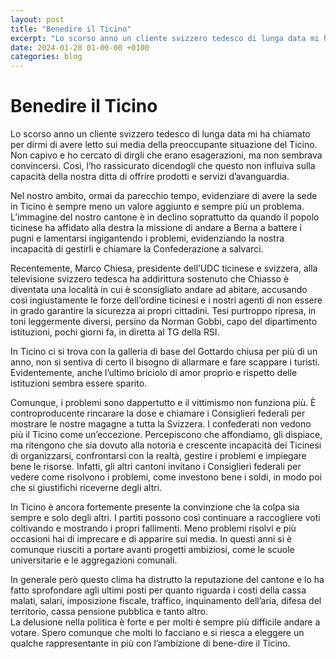 ```yaml
---
layout: post
title: "Benedire il Ticino"
excerpt: "Lo scorso anno un cliente svizzero tedesco di lunga data mi ha chiamato per dirmi di avere letto sui media della preoccupante situazione del Ticino. Non capivo e ho cercato di dirgli che erano esagerazioni, ma non sembrava convincersi. Così, l’ho rassicurato dicendogli che questo non influiva sulla capacità d..."
date: 2024-01-28 01-00-00 +0100
categories: blog
---
```


# Benedire il Ticino

Lo scorso anno un cliente svizzero tedesco di lunga data mi ha chiamato per dirmi di avere letto sui media della preoccupante situazione del Ticino. Non capivo e ho cercato di dirgli che erano esagerazioni, ma non sembrava convincersi. Così, l’ho rassicurato dicendogli che questo non influiva sulla capacità della nostra ditta di offrire prodotti e servizi d’avanguardia.

Nel nostro ambito, ormai da parecchio tempo, evidenziare di avere la sede in Ticino è sempre meno un valore aggiunto e sempre più un problema. L’immagine del nostro cantone è in declino soprattutto da quando il popolo ticinese ha affidato alla destra la missione di andare a Berna a battere i pugni e lamentarsi ingigantendo i problemi, evidenziando la nostra incapacità di gestirli e chiamare la Confederazione a salvarci. 

Recentemente, Marco Chiesa, presidente dell’UDC ticinese e svizzera, alla televisione svizzero tedesca ha addirittura sostenuto che Chiasso è diventata una località in cui è sconsigliato andare ad abitare, accusando così ingiustamente le forze dell’ordine ticinesi e i nostri agenti di non essere in grado garantire la sicurezza ai propri cittadini. Tesi purtroppo ripresa, in toni leggermente diversi, persino da Norman Gobbi, capo del dipartimento istituzioni, pochi giorni fa, in diretta al TG della RSI.

In Ticino ci si trova con la galleria di base del Gottardo chiusa per più di un anno, non si sentiva di certo il bisogno di allarmare e fare scappare i turisti. Evidentemente, anche l’ultimo briciolo di amor proprio e rispetto delle istituzioni sembra essere sparito.

Comunque, i problemi sono dappertutto e il vittimismo non funziona più. È controproducente rincarare la dose e chiamare i Consiglieri federali per mostrare le nostre magagne a tutta la Svizzera. I confederati non vedono più il Ticino come un’eccezione. Percepiscono che affondiamo, gli dispiace, ma ritengono che sia dovuto alla notoria e crescente incapacità dei Ticinesi di organizzarsi, confrontarsi con la realtà, gestire i problemi e impiegare bene le risorse. Infatti, gli altri cantoni invitano i Consiglieri federali per vedere come risolvono i problemi, come investono bene i soldi, in modo poi che si giustifichi riceverne degli altri.

In Ticino è ancora fortemente presente la convinzione che la colpa sia sempre e solo degli altri. I partiti possono così continuare a raccogliere voti coltivando e mostrando i propri fallimenti. Meno problemi risolvi e più occasioni hai di imprecare e di apparire sui media. In questi anni si è comunque riusciti a portare avanti progetti ambiziosi, come le scuole universitarie e le aggregazioni comunali.

In generale però questo clima ha distrutto la reputazione del cantone e lo ha fatto sprofondare agli ultimi posti per quanto riguarda i costi della cassa malati, salari, imposizione fiscale, traffico, inquinamento dell’aria, difesa del territorio, cassa pensione pubblica e tanto altro.  
 La delusione nella politica è forte e per molti è sempre più difficile andare a votare. Spero comunque che molti lo facciano e si riesca a eleggere un qualche rappresentante in più con l’ambizione di bene-dire il Ticino.

